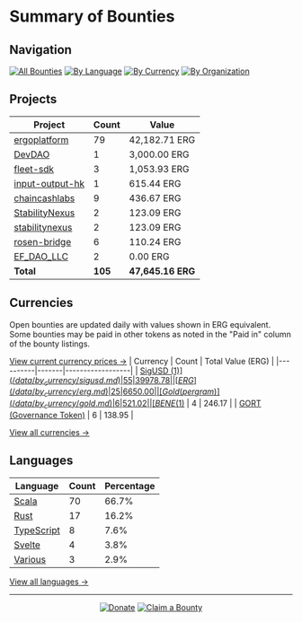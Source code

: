 <!-- GENERATED FILE - DO NOT EDIT DIRECTLY -->
<!-- Generated on: 2025-05-24 12:41:27 -->

# Summary of Bounties

## Navigation

[![All Bounties](https://img.shields.io/badge/All%20Bounties-105-blue)](/data/all.md) [![By Language](https://img.shields.io/badge/By%20Language-8-green)](/data/summary.md#languages) [![By Currency](https://img.shields.io/badge/By%20Currency-7-yellow)](/data/summary.md#currencies) [![By Organization](https://img.shields.io/badge/By%20Organization-9-orange)](/data/summary.md#projects)

## Projects

| Project | Count | Value |
|----------|-------|-------|
| [ergoplatform](/data/by_org/ergoplatform.md) | 79 | 42,182.71 ERG |
| [DevDAO](/data/by_org/devdao.md) | 1 | 3,000.00 ERG |
| [fleet-sdk](/data/by_org/fleet-sdk.md) | 3 | 1,053.93 ERG |
| [input-output-hk](/data/by_org/input-output-hk.md) | 1 | 615.44 ERG |
| [chaincashlabs](/data/by_org/chaincashlabs.md) | 9 | 436.67 ERG |
| [StabilityNexus](/data/by_org/stabilitynexus.md) | 2 | 123.09 ERG |
| [stabilitynexus](/data/by_org/stabilitynexus.md) | 2 | 123.09 ERG |
| [rosen-bridge](/data/by_org/rosen-bridge.md) | 6 | 110.24 ERG |
| [EF_DAO_LLC](/data/by_org/ef_dao_llc.md) | 2 | 0.00 ERG |
| **Total** | **105** | **47,645.16 ERG** |

## Currencies

Open bounties are updated daily with values shown in ERG equivalent. Some bounties may be paid in other tokens as noted in the "Paid in" column of the bounty listings.

[View current currency prices →](/data/currency_prices.md)
| Currency | Count | Total Value (ERG) |
|----------|-------|------------------|
| [SigUSD ($1)](/data/by_currency/sigusd.md) | 55 | 39978.78 |
| [ERG](/data/by_currency/erg.md) | 25 | 6650.00 |
| [Gold (per gram)](/data/by_currency/gold.md) | 6 | 521.02 |
| [BENE ($1)](/data/by_currency/bene.md) | 4 | 246.17 |
| [GORT (Governance Token)](/data/by_currency/gort.md) | 6 | 138.95 |

[View all currencies →](/data/by_currency/)

## Languages

| Language | Count | Percentage |
|----------|-------|------------|
| [Scala](/data/by_language/scala.md) | 70 | 66.7% |
| [Rust](/data/by_language/rust.md) | 17 | 16.2% |
| [TypeScript](/data/by_language/typescript.md) | 8 | 7.6% |
| [Svelte](/data/by_language/svelte.md) | 4 | 3.8% |
| [Various](/data/by_language/various.md) | 3 | 2.9% |

[View all languages →](/data/by_language/)



---

<div align="center">
  <p>
    <a href="../docs/donate.md"><img src="https://img.shields.io/badge/❤️%20Donate-F44336" alt="Donate"></a>
    <a href="../docs/bounty-submission-guide.md#reserving-a-bounty"><img src="https://img.shields.io/badge/🔒%20How%20To%20Claim-4CAF50" alt="Claim a Bounty"></a>
  </p>
</div>


<!-- END OF GENERATED CONTENT -->
